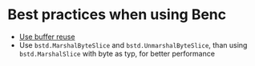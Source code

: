 # Best practices when using Benc

- [Use buffer reuse](README.md#buffer-reuse)
- Use `bstd.MarshalByteSlice` and `bstd.UnmarshalByteSlice`, than using `bstd.MarshalSlice` with byte as typ, for better performance